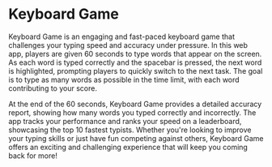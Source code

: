 # Keyboard Game

Keyboard Game is an engaging and fast-paced keyboard game that challenges your typing speed and accuracy under pressure. In this web app, players are given 60 seconds to type words that appear on the screen. As each word is typed correctly and the spacebar is pressed, the next word is highlighted, prompting players to quickly switch to the next task. The goal is to type as many words as possible in the time limit, with each word contributing to your score.

At the end of the 60 seconds, Keyboard Game provides a detailed accuracy report, showing how many words you typed correctly and incorrectly. The app tracks your performance and ranks your speed on a leaderboard, showcasing the top 10 fastest typists. Whether you're looking to improve your typing skills or just have fun competing against others, Keyboard Game offers an exciting and challenging experience that will keep you coming back for more!
  
